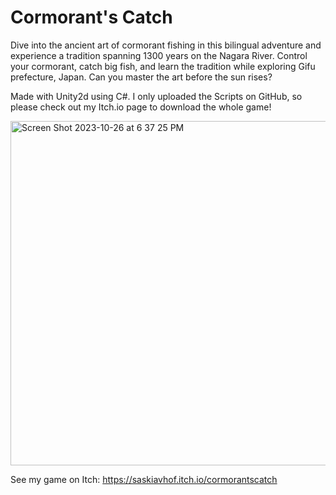 # Cormorant's Catch

Dive into the ancient art of cormorant fishing in this bilingual adventure and experience a tradition spanning 1300 years on the Nagara River. Control your cormorant, catch big fish, and learn the tradition while exploring Gifu prefecture, Japan. Can you master the art before the sun rises?

Made with Unity2d using C#.
I only uploaded the Scripts on GitHub, so please check out my Itch.io page to download the whole game!

<img width="551" alt="Screen Shot 2023-10-26 at 6 37 25 PM" src="https://github.com/saskiavhof/Cormorant-s-Catch/assets/121727706/4c4aa840-1dcc-469e-85df-631053f5207b">

See my game on Itch: https://saskiavhof.itch.io/cormorantscatch
